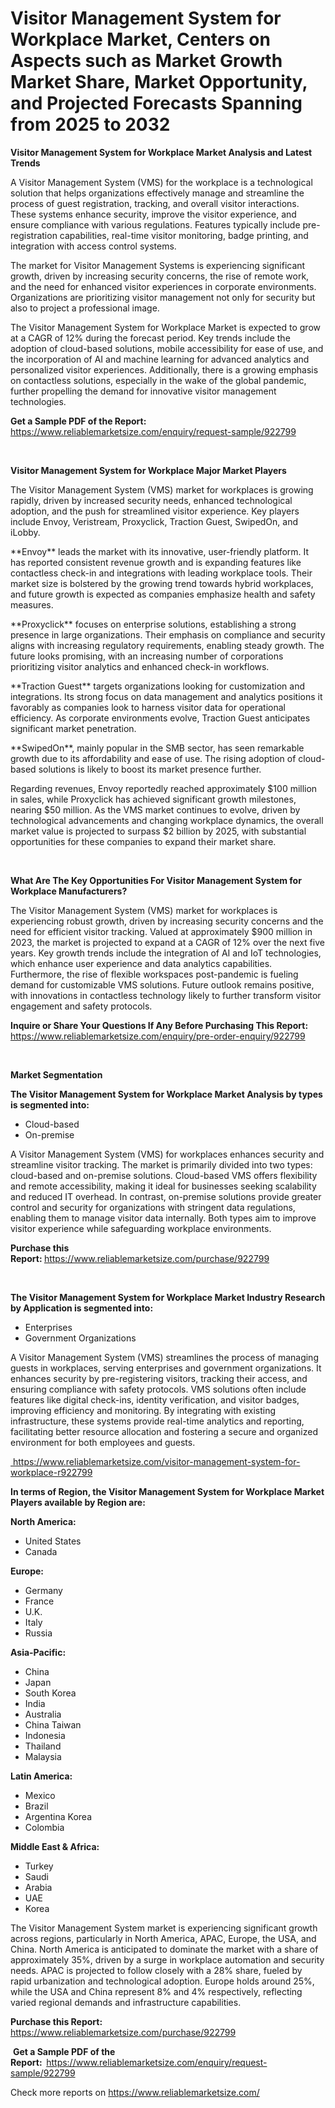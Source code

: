 <p><h1>Visitor Management System for Workplace Market, Centers on Aspects such as Market Growth Market Share, Market Opportunity, and Projected Forecasts Spanning from 2025 to 2032</h1></p><p><strong>Visitor Management System for Workplace Market Analysis and Latest Trends</strong></p>
<p><p>A Visitor Management System (VMS) for the workplace is a technological solution that helps organizations effectively manage and streamline the process of guest registration, tracking, and overall visitor interactions. These systems enhance security, improve the visitor experience, and ensure compliance with various regulations. Features typically include pre-registration capabilities, real-time visitor monitoring, badge printing, and integration with access control systems.</p><p>The market for Visitor Management Systems is experiencing significant growth, driven by increasing security concerns, the rise of remote work, and the need for enhanced visitor experiences in corporate environments. Organizations are prioritizing visitor management not only for security but also to project a professional image. </p><p>The Visitor Management System for Workplace Market is expected to grow at a CAGR of 12% during the forecast period. Key trends include the adoption of cloud-based solutions, mobile accessibility for ease of use, and the incorporation of AI and machine learning for advanced analytics and personalized visitor experiences. Additionally, there is a growing emphasis on contactless solutions, especially in the wake of the global pandemic, further propelling the demand for innovative visitor management technologies.</p></p>
<p><strong>Get a Sample PDF of the Report:&nbsp;</strong> <a href="https://www.reliablemarketsize.com/enquiry/request-sample/922799?utm_campaign=2843&utm_medium=2&utm_source=Github&utm_content=ia&utm_term=07032025&utm_id=visitor-management-system-for-workplace">https://www.reliablemarketsize.com/enquiry/request-sample/922799</a></p>
<p>&nbsp;</p>
<p><strong>Visitor Management System for Workplace Major Market Players</strong></p>
<p><p>The Visitor Management System (VMS) market for workplaces is growing rapidly, driven by increased security needs, enhanced technological adoption, and the push for streamlined visitor experience. Key players include Envoy, Veristream, Proxyclick, Traction Guest, SwipedOn, and iLobby. </p><p>**Envoy** leads the market with its innovative, user-friendly platform. It has reported consistent revenue growth and is expanding features like contactless check-in and integrations with leading workplace tools. Their market size is bolstered by the growing trend towards hybrid workplaces, and future growth is expected as companies emphasize health and safety measures.</p><p>**Proxyclick** focuses on enterprise solutions, establishing a strong presence in large organizations. Their emphasis on compliance and security aligns with increasing regulatory requirements, enabling steady growth. The future looks promising, with an increasing number of corporations prioritizing visitor analytics and enhanced check-in workflows.</p><p>**Traction Guest** targets organizations looking for customization and integrations. Its strong focus on data management and analytics positions it favorably as companies look to harness visitor data for operational efficiency. As corporate environments evolve, Traction Guest anticipates significant market penetration.</p><p>**SwipedOn**, mainly popular in the SMB sector, has seen remarkable growth due to its affordability and ease of use. The rising adoption of cloud-based solutions is likely to boost its market presence further.</p><p>Regarding revenues, Envoy reportedly reached approximately $100 million in sales, while Proxyclick has achieved significant growth milestones, nearing $50 million. As the VMS market continues to evolve, driven by technological advancements and changing workplace dynamics, the overall market value is projected to surpass $2 billion by 2025, with substantial opportunities for these companies to expand their market share.</p></p>
<p>&nbsp;</p>
<p><strong>What Are The Key Opportunities For Visitor Management System for Workplace Manufacturers?</strong></p>
<p><p>The Visitor Management System (VMS) market for workplaces is experiencing robust growth, driven by increasing security concerns and the need for efficient visitor tracking. Valued at approximately $900 million in 2023, the market is projected to expand at a CAGR of 12% over the next five years. Key growth trends include the integration of AI and IoT technologies, which enhance user experience and data analytics capabilities. Furthermore, the rise of flexible workspaces post-pandemic is fueling demand for customizable VMS solutions. Future outlook remains positive, with innovations in contactless technology likely to further transform visitor engagement and safety protocols.</p></p>
<p><strong>Inquire or Share Your Questions If Any Before Purchasing This Report:</strong> <a href="https://www.reliablemarketsize.com/enquiry/pre-order-enquiry/922799?utm_campaign=2843&utm_medium=2&utm_source=Github&utm_content=ia&utm_term=07032025&utm_id=visitor-management-system-for-workplace">https://www.reliablemarketsize.com/enquiry/pre-order-enquiry/922799</a></p>
<p>&nbsp;</p>
<p><strong>Market Segmentation</strong></p>
<p><strong>The Visitor Management System for Workplace Market Analysis by types is segmented into:</strong></p>
<p><ul><li>Cloud-based</li><li>On-premise</li></ul></p>
<p><p>A Visitor Management System (VMS) for workplaces enhances security and streamline visitor tracking. The market is primarily divided into two types: cloud-based and on-premise solutions. Cloud-based VMS offers flexibility and remote accessibility, making it ideal for businesses seeking scalability and reduced IT overhead. In contrast, on-premise solutions provide greater control and security for organizations with stringent data regulations, enabling them to manage visitor data internally. Both types aim to improve visitor experience while safeguarding workplace environments.</p></p>
<p><strong>Purchase this Report:&nbsp;</strong><a href="https://www.reliablemarketsize.com/purchase/922799?utm_campaign=2843&utm_medium=2&utm_source=Github&utm_content=ia&utm_term=07032025&utm_id=visitor-management-system-for-workplace">https://www.reliablemarketsize.com/purchase/922799</a></p>
<p>&nbsp;</p>
<p><strong>The Visitor Management System for Workplace Market Industry Research by Application is segmented into:</strong></p>
<p><ul><li>Enterprises</li><li>Government Organizations</li></ul></p>
<p><p>A Visitor Management System (VMS) streamlines the process of managing guests in workplaces, serving enterprises and government organizations. It enhances security by pre-registering visitors, tracking their access, and ensuring compliance with safety protocols. VMS solutions often include features like digital check-ins, identity verification, and visitor badges, improving efficiency and monitoring. By integrating with existing infrastructure, these systems provide real-time analytics and reporting, facilitating better resource allocation and fostering a secure and organized environment for both employees and guests.</p></p>
<p><a href="https://www.reliablemarketsize.com/visitor-management-system-for-workplace-r922799?utm_campaign=2843&utm_medium=2&utm_source=Github&utm_content=ia&utm_term=07032025&utm_id=visitor-management-system-for-workplace">&nbsp;https://www.reliablemarketsize.com/visitor-management-system-for-workplace-r922799</a></p>
<p><strong>In terms of Region, the Visitor Management System for Workplace Market Players available by Region are:</strong></p>
<p>
    <p> <strong> North America: </strong>
        <ul>
            <li>United States</li>
            <li>Canada</li>
        </ul>
        </p> 
    <p> <strong> Europe: </strong>
        <ul>
            <li>Germany</li>
            <li>France</li>
            <li>U.K.</li>
            <li>Italy</li>
            <li>Russia</li>
        </ul>
        </p> 
    <p> <strong> Asia-Pacific: </strong>
        <ul>
            <li>China</li>
            <li>Japan</li>
            <li>South Korea</li>
            <li>India</li>
            <li>Australia</li>
            <li>China Taiwan</li>
            <li>Indonesia</li>
            <li>Thailand</li>
            <li>Malaysia</li>
        </ul>
        </p> 
    <p> <strong> Latin America: </strong>
        <ul>
            <li>Mexico</li>
            <li>Brazil</li>
            <li>Argentina Korea</li>
            <li>Colombia</li>
        </ul>
        </p> 
    <p> <strong> Middle East & Africa: </strong>
        <ul>
            <li>Turkey</li>
            <li>Saudi</li>
            <li>Arabia</li>
            <li>UAE</li>
            <li>Korea</li>
        </ul>
    </p>
    </p>
<p><p>The Visitor Management System market is experiencing significant growth across regions, particularly in North America, APAC, Europe, the USA, and China. North America is anticipated to dominate the market with a share of approximately 35%, driven by a surge in workplace automation and security needs. APAC is projected to follow closely with a 28% share, fueled by rapid urbanization and technological adoption. Europe holds around 25%, while the USA and China represent 8% and 4% respectively, reflecting varied regional demands and infrastructure capabilities.</p></p>
<p><strong>Purchase this Report: </strong><a href="https://www.reliablemarketsize.com/purchase/922799?utm_campaign=2843&utm_medium=2&utm_source=Github&utm_content=ia&utm_term=07032025&utm_id=visitor-management-system-for-workplace">https://www.reliablemarketsize.com/purchase/922799</a></p>
<p>&nbsp;<strong>Get a Sample PDF of the Report:&nbsp;&nbsp;</strong><a href="https://www.reliablemarketsize.com/enquiry/request-sample/922799?utm_campaign=2843&utm_medium=2&utm_source=Github&utm_content=ia&utm_term=07032025&utm_id=visitor-management-system-for-workplace">https://www.reliablemarketsize.com/enquiry/request-sample/922799</a></p>
<p><strong></strong></p>
<p>Check more reports on <a href="https://www.reliablemarketsize.com/?utm_campaign=2843&utm_medium=2&utm_source=Github&utm_content=ia&utm_term=07032025&utm_id=visitor-management-system-for-workplace">https://www.reliablemarketsize.com/</a></p>